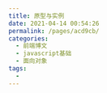 ```yaml
---
title: 原型与实例
date: 2021-04-14 00:54:26
permalink: /pages/acd9cb/
categories:
  - 前端博文
  - javascript基础
  - 面向对象
tags:
  -
---
```

